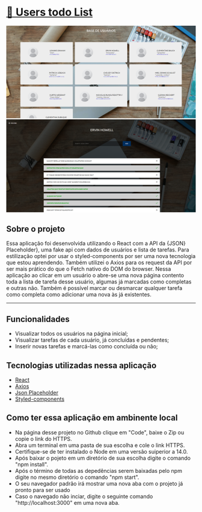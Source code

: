 # <a href="https://users-todolist.netlify.app/">🔗 Users todo List</a>

<img src="./src/assets/images/Screenshot-1.png">

<img src="./src/assets/images/Screenshot-2.png">

 

## Sobre o projeto  
<p>
 Essa aplicação foi desenvolvida utilizando o React com a API da {JSON} Placeholder}, uma fake api com dados de usuários e lista de tarefas.
 Para estilização optei por usar o styled-components por ser uma nova tecnologia que estou aprendendo. Também utilizei o Axios para os request da API por ser mais prático do que o Fetch nativo do DOM do browser.
 Nessa aplicação ao clicar em um usuário o abre-se uma nova página contento toda a lista de tarefa desse usuário, algumas já marcadas
 como completas e outras não. Também é possível marcar ou desmarcar qualquer tarefa como completa como adicionar uma nova às já existentes.  
</p>

---

## Funcionalidades
- Visualizar todos os usuários na página inicial;
- Visualizar tarefas de cada usuário, já concluídas e pendentes;
- Inserir novas tarefas e marcá-las como concluída ou não; 

 ## Tecnologias utilizadas nessa aplicação

- <a href="https://pt-br.reactjs.org/"> React </a> 
- <a href="https://axios-http.com/ptbr/docs/intro"> Axios </a>
- <a href="https://jsonplaceholder.typicode.com"> Json Placeholder </a> 
- <a href="https://styled-components.com/"> Styled-components</a>


 ## Como ter essa aplicação em ambinente local
 - Na página desse projeto no Github clique em "Code", baixe o Zip ou copie o link  do HTTPS. 
 - Abra um terminal em uma pasta de sua escolha e cole o link HTTPS. 
 - Certifique-se de ter instalado o Node em uma versão suiperior a 14.0. 
 - Após baixar o pojeto em um diretório de sua escolha digite o comando "npm install". 
 - Após o término de todas as depedências serem baixadas pelo npm digite no mesmo diretório o comando "npm start". 
 - O seu navegador padrão irá mostrar uma nova aba com o projeto já pronto para ser usado 
 - Caso o navegado não inciar, digite o seguinte comando "http://localhost:3000" em uma nova aba. 
